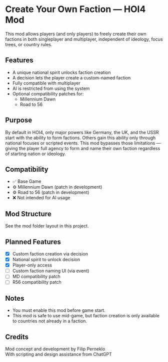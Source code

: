 # Create Your Own Faction — HOI4 Mod

This mod allows players (and only players) to freely create their own factions in both singleplayer and multiplayer, independent of ideology, focus trees, or country rules.

## Features
- A unique national spirit unlocks faction creation
- A decision lets the player create a custom-named faction
- Fully compatible with multiplayer
- AI is restricted from using the system
- Optional compatibility patches for:
  - Millennium Dawn
  - Road to 56

## Purpose
By default in HOI4, only major powers like Germany, the UK, and the USSR start with the ability to form factions. Others gain this ability only through national focuses or scripted events. This mod bypasses those limitations — giving the player full agency to form and name their own faction regardless of starting nation or ideology.

## Compatibility
- ✅ Base Game
- ⚙️ Millennium Dawn (patch in development)
- ⚙️ Road to 56 (patch in development)
- ❌ Not intended for AI usage

## Mod Structure
See the mod folder layout in this project.

## Planned Features
- [x] Custom faction creation via decision
- [x] National spirit to unlock decision
- [x] Player-only access
- [ ] Custom faction naming UI (via event)
- [ ] MD compatibility patch
- [ ] R56 compatibility patch

## Notes
- You must enable this mod before game start.
- This mod is safe to use mid-game, but faction creation is only available to countries not already in a faction.

## Credits
Mod concept and development by Filip Perneklo  
With scripting and design assistance from ChatGPT
